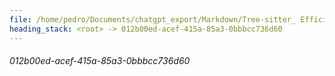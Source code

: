 ```yaml
---
file: /home/pedro/Documents/chatgpt_export/Markdown/Tree-sitter_ Efficient Incremental Parsing.md
heading_stack: <root> -> 012b00ed-acef-415a-85a3-0bbbcc736d60
---
```

###### 012b00ed-acef-415a-85a3-0bbbcc736d60
